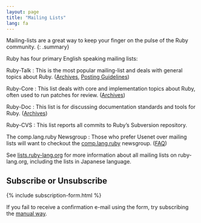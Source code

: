 ```yaml
---
layout: page
title: "Mailing Lists"
lang: fa
---
```


Mailing-lists are a great way to keep your finger on the pulse of the
Ruby community.
{: .summary}

Ruby has four primary English speaking mailing lists:

Ruby-Talk
: This is the most popular mailing-list and deals with general topics
  about Ruby. ([Archives][3], [Posting Guidelines][guidelines])

Ruby-Core
: This list deals with core and implementation topics about Ruby, often
  used to run patches for review. ([Archives][4])

Ruby-Doc
: This list is for discussing documentation standards and tools for
  Ruby. ([Archives][5])

Ruby-CVS
: This list reports all commits to Ruby’s Subversion repository.

The comp.lang.ruby Newsgroup
: Those who prefer Usenet over mailing lists will want to checkout the
  [comp.lang.ruby](news:comp.lang.ruby) newsgroup. ([FAQ][clrFAQ])

See [lists.ruby-lang.org](http://lists.ruby-lang.org)
for more information about all mailing lists on ruby-lang.org,
including the lists in Japanese language.

## Subscribe or Unsubscribe

{% include subscription-form.html %}

If you fail to receive a confirmation e-mail using the form, try
subscribing the [manual way](manual-instructions/).



[guidelines]: ruby-talk-guidelines/
[clrFAQ]: http://rubyhacker.com/clrFAQ.html
[3]: http://blade.nagaokaut.ac.jp/ruby/ruby-talk/index.shtml
[4]: http://blade.nagaokaut.ac.jp/ruby/ruby-core/index.shtml
[5]: http://lists.ruby-lang.org/pipermail/ruby-doc/
